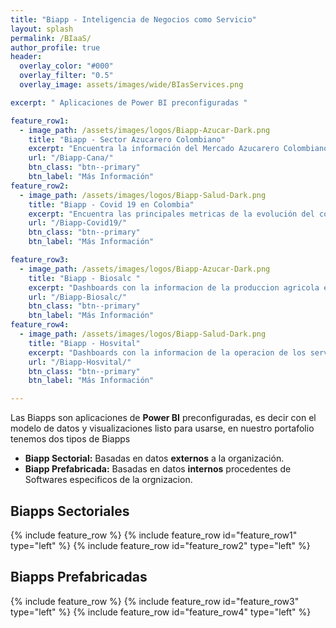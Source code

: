 ```yaml
---
title: "Biapp - Inteligencia de Negocios como Servicio"
layout: splash
permalink: /BIaaS/
author_profile: true
header:
  overlay_color: "#000"
  overlay_filter: "0.5"  
  overlay_image: assets/images/wide/BIasServices.png

excerpt: " Aplicaciones de Power BI preconfiguradas "

feature_row1:
  - image_path: /assets/images/logos/Biapp-Azucar-Dark.png
    title: "Biapp - Sector Azucarero Colombiano"
    excerpt: "Encuentra la información del Mercado Azucarero Colombiano en un solo lugar (Precios, Clima, Tasa de cambio, Aranceles, Previsiones, Noticias)"
    url: "/Biapp-Cana/"
    btn_class: "btn--primary"
    btn_label: "Más Información"
feature_row2:
  - image_path: /assets/images/logos/Biapp-Salud-Dark.png
    title: "Biapp - Covid 19 en Colombia"
    excerpt: "Encuentra las principales metricas de la evolución del covid 19 en Colombia (Confirmados, Fallecidos, Tasas de Prevalencia e Incidencia"
    url: "/Biapp-Covid19/"
    btn_class: "btn--primary"
    btn_label: "Más Información"

feature_row3:
  - image_path: /assets/images/logos/Biapp-Azucar-Dark.png
    title: "Biapp - Biosalc "
    excerpt: "Dashboards con la informacion de la produccion agricola e industrial( Produccion por area, Rendimientos, Eficiencias)"
    url: "/Biapp-Biosalc/"
    btn_class: "btn--primary"
    btn_label: "Más Información"
feature_row4:
  - image_path: /assets/images/logos/Biapp-Salud-Dark.png
    title: "Biapp - Hosvital"
    excerpt: "Dashboards con la informacion de la operacion de los servicios hospitalarios(Opurtunidad de Atencion, Estancias, Ocupacion)"
    url: "/Biapp-Hosvital/"
    btn_class: "btn--primary"
    btn_label: "Más Información"

---
```


Las Biapps son aplicaciones de **Power BI**  preconfiguradas, es decir con el modelo de datos y visualizaciones listo para usarse, en nuestro portafolio tenemos dos tipos de Biapps 

- **Biapp Sectorial:** Basadas en datos **externos** a la organización.
- **Biapp Prefabricada:** Basadas en datos **internos** procedentes de Softwares especificos de la orgnizacion.


## Biapps Sectoriales

{% include feature_row %}
{% include feature_row id="feature_row1" type="left" %}
{% include feature_row id="feature_row2" type="left" %}

## Biapps Prefabricadas

{% include feature_row %}
{% include feature_row id="feature_row3" type="left" %}
{% include feature_row id="feature_row4" type="left" %}